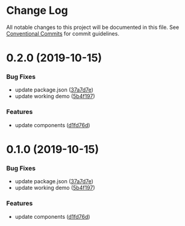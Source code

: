 # Change Log

All notable changes to this project will be documented in this file.
See [Conventional Commits](https://conventionalcommits.org) for commit guidelines.

# 0.2.0 (2019-10-15)


### Bug Fixes

* update package.json ([37a7d7e](https://github.com/d0whc3r/wc-playground/commit/37a7d7ec68630c1c2fecee737b11fad2e82d6d88))
* update working demo ([5b4f197](https://github.com/d0whc3r/wc-playground/commit/5b4f197765687b1368233f443a3c78f5185d2c72))


### Features

* update components ([d1fd76d](https://github.com/d0whc3r/wc-playground/commit/d1fd76d33936e2cae58ff9479f3024be271c0f7a))





# 0.1.0 (2019-10-15)


### Bug Fixes

* update package.json ([37a7d7e](https://github.com/d0whc3r/wc-playground/commit/37a7d7ec68630c1c2fecee737b11fad2e82d6d88))
* update working demo ([5b4f197](https://github.com/d0whc3r/wc-playground/commit/5b4f197765687b1368233f443a3c78f5185d2c72))


### Features

* update components ([d1fd76d](https://github.com/d0whc3r/wc-playground/commit/d1fd76d33936e2cae58ff9479f3024be271c0f7a))
